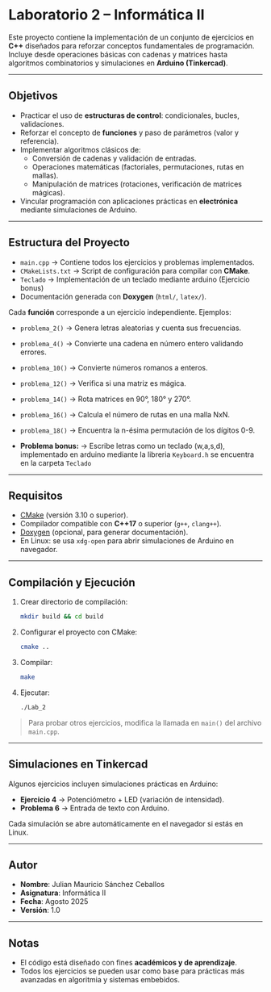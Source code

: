 # Laboratorio 2 – Informática II

Este proyecto contiene la implementación de un conjunto de ejercicios en **C++** diseñados para reforzar conceptos fundamentales de programación.  
Incluye desde operaciones básicas con cadenas y matrices hasta algoritmos combinatorios y simulaciones en **Arduino (Tinkercad)**.  

---

## Objetivos
- Practicar el uso de **estructuras de control**: condicionales, bucles, validaciones.
- Reforzar el concepto de **funciones** y paso de parámetros (valor y referencia).
- Implementar algoritmos clásicos de:
  - Conversión de cadenas y validación de entradas.
  - Operaciones matemáticas (factoriales, permutaciones, rutas en mallas).
  - Manipulación de matrices (rotaciones, verificación de matrices mágicas).
- Vincular programación con aplicaciones prácticas en **electrónica** mediante simulaciones de Arduino.

---

## Estructura del Proyecto
- `main.cpp` → Contiene todos los ejercicios y problemas implementados.
- `CMakeLists.txt` → Script de configuración para compilar con **CMake**.
- `Teclado` → Implementación de un teclado mediante arduino (Ejercicio bonus)
- Documentación generada con **Doxygen** (`html/`, `latex/`).

Cada **función** corresponde a un ejercicio independiente. Ejemplos:
- `problema_2()` → Genera letras aleatorias y cuenta sus frecuencias.
- `problema_4()` → Convierte una cadena en número entero validando errores.
- `problema_10()` → Convierte números romanos a enteros.
- `problema_12()` → Verifica si una matriz es mágica.
- `problema_14()` → Rota matrices en 90°, 180° y 270°.
- `problema_16()` → Calcula el número de rutas en una malla NxN.
- `problema_18()` → Encuentra la n-ésima permutación de los dígitos 0-9.


- **Problema bonus:** → Escribe letras como un teclado (w,a,s,d), implementado en arduino mediante la libreria `Keyboard.h` se encuentra en la carpeta `Teclado`
---

## Requisitos
- [CMake](https://cmake.org/) (versión 3.10 o superior).
- Compilador compatible con **C++17** o superior (`g++`, `clang++`).
- [Doxygen](https://www.doxygen.nl/) (opcional, para generar documentación).
- En Linux: se usa `xdg-open` para abrir simulaciones de Arduino en navegador.

---

## Compilación y Ejecución

1. Crear directorio de compilación:
   ```bash
   mkdir build && cd build
   ```
2. Configurar el proyecto con CMake:
   ```bash
   cmake ..
   ```
3. Compilar:
   ```bash
   make
   ```
   
4. Ejecutar:
   ```bash
   ./Lab_2
   ```

> Para probar otros ejercicios, modifica la llamada en `main()` del archivo `main.cpp`.

---

## Simulaciones en Tinkercad

Algunos ejercicios incluyen simulaciones prácticas en Arduino:

* **Ejercicio 4** → Potenciómetro + LED (variación de intensidad).
* **Problema 6** → Entrada de texto con Arduino.

Cada simulación se abre automáticamente en el navegador si estás en Linux.

---

## Autor

* **Nombre**: Julian Mauricio Sánchez Ceballos
* **Asignatura**: Informática II
* **Fecha**: Agosto 2025
* **Versión**: 1.0

---

## Notas

* El código está diseñado con fines **académicos y de aprendizaje**.
* Todos los ejercicios se pueden usar como base para prácticas más avanzadas en algoritmia y sistemas embebidos.

```

